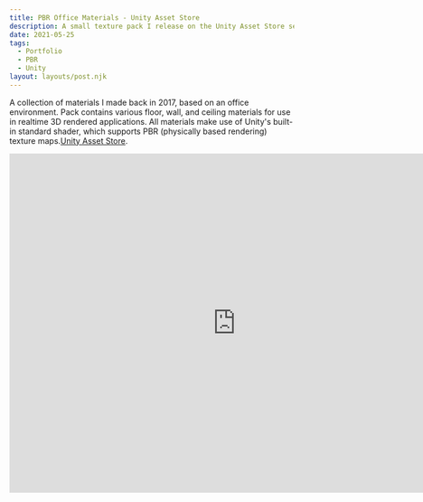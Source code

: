 ```yaml
---
title: PBR Office Materials - Unity Asset Store
description: A small texture pack I release on the Unity Asset Store several years ago.
date: 2021-05-25
tags:
  - Portfolio
  - PBR
  - Unity
layout: layouts/post.njk
---
```


<p>A collection of materials I made back in 2017, based on an office environment. Pack contains various floor, wall, and ceiling materials for use in realtime 3D rendered applications. All materials make use of Unity's built-in standard shader, which supports PBR (physically based rendering) texture maps.<a href="https://assetstore.unity.com/packages/2d/textures-materials/pbr-office-materials-98732" target="blank">Unity Asset Store</a>.</p> 


<div class="container">
<p style="text-align: center"><iframe width="800" height="600" src="https://www.youtube.com/embed/iUeikHIGfh8" frameborder="0" allow="accelerometer; autoplay; clipboard-write; encrypted-media; gyroscope; picture-in-picture" allowfullscreen class="video"></iframe></p></div>